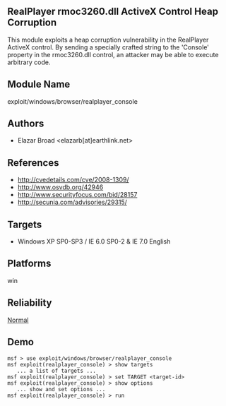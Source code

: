 ## RealPlayer rmoc3260.dll ActiveX Control Heap Corruption

This module exploits a heap corruption vulnerability in the 
RealPlayer ActiveX control. By sending a specially crafted 
string to the 'Console' property in the rmoc3260.dll 
control, an attacker may be able to execute arbitrary code.


## Module Name
exploit/windows/browser/realplayer_console

## Authors
* Elazar Broad <elazarb[at]earthlink.net>


## References
* http://cvedetails.com/cve/2008-1309/
* http://www.osvdb.org/42946
* http://www.securityfocus.com/bid/28157
* http://secunia.com/advisories/29315/



## Targets
* Windows XP SP0-SP3 / IE 6.0 SP0-2 & IE 7.0 English


## Platforms
win

## Reliability
[Normal](https://github.com/rapid7/metasploit-framework/wiki/Exploit-Ranking)

## Demo

```
msf > use exploit/windows/browser/realplayer_console
msf exploit(realplayer_console) > show targets
   ... a list of targets ...
msf exploit(realplayer_console) > set TARGET <target-id>
msf exploit(realplayer_console) > show options
   ... show and set options ...
msf exploit(realplayer_console) > run
```
    
    